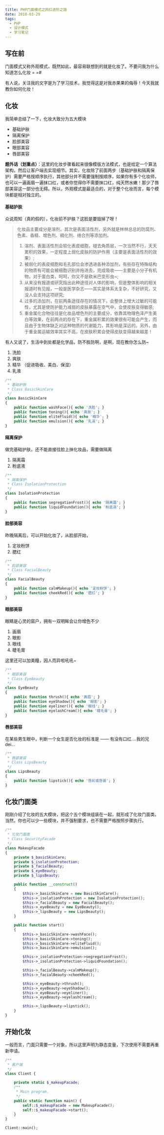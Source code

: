 ```yaml
---
title: PHP门面模式之网红进阶之路
date: 2018-03-29
tags: 
  - PHP 
  - 设计模式
  - 学习笔记
---
```


## 写在前

门面模式又称外观模式，既然如此，最容易联想到的就是化妆了。不要问我为什么知道怎么化妆 = =#

有人说，关注我的文字是为了学习技术，我觉得这是对我赤果果的侮辱！今天我就教你如何化妆！

## 化妆

我简单总结了一下，化妆大致分为五大模块

- 基础护肤
- 隔离保护
- 脸部美容
- 眼部美容
- 唇部美容

**题外话（划重点）**：这里的化妆步骤看起来很像模版方法模式，也是给定一个算法架构，然后让客户端去实现细节。其实，化妆除了前面两步（基础护肤和隔离保护）需要严格按顺序执行，其他部分并不需要强制按顺序，如果你有多个化妆师，也可以一遍画眉一遍抹口红，或者你觉得你不需要抹口红，纯天然水嫩！那少了唇部美容这一部分也无碍。所以，外观模式是最适合的，对于整个化妆而言，每个模块都是相对独立的。

#### 基础护肤

众说周知（真的假的），化妆前不护肤？这脸是要毁掉了呀！

>化妆品主要成分是溶剂，其次是表面活性剂，另外就是林林总总的防腐剂、色素、香精、增色剂、稠化剂、络合剂等添加剂。
>1. 溶剂、表面活性剂会软化表皮细胞，褪去角质层，一次当然不行，天天累积的效果，一定程度上弱化皮肤的防护作用（主要是表面活性剂的效果）;
>2. 被弱化的表皮细胞和毛孔部位会渗透进各种添加剂，有些存在特殊结构的物质有可能会被细胞识别并拖进去，完成吸收——主要是小分子有机物，对于蛋白类，呵呵，你又不是欧米巴变形虫~;
>3. 从来没有报道或研究指出此种途径对人体的影响，但是整体影响的相关报道时有见报，一般是医学杂志——其实是体系太复杂，不好研究，又没人会支持这项研究;
>4. 过多的添加剂，在前两条途径存在的情况下，会整体上增大过敏的可能性，尤其是使防护能力减弱的皮肤暴露在空气中，会使皮肤变得敏感;
>5. 重金属化合物往往是化妆品增色剂的主要成分，依靠其物理色泽产生美白等效果，在前两点的存在下，重金属积累的效果很有可能会产生，而且由于生物体缺乏对这种物质的代谢能力，其影响是深远的。另外，由于重金属运输效率其实不高，在皮肤积累会使得皮肤变得越来越差！

有人又说了，生活中到处都是化学品，防不胜防啊，是啊，现在教你怎么防~

1. 洗脸
2. 爽肤
3. 精华 （促进吸收、美白、保湿）
4. 乳液

```php
/**
 * 基础护肤
 * Class BasicSkinCare
 */
class BasicSkinCare
{
    public function washFace(){ echo '洗脸'; }
    public function toning(){ echo '爽肤'; }
    public function eliteFluid(){ echo '精华'; }
    public function emulsion(){ echo '乳液'; }
}
```

#### 隔离保护

做完基础护肤，还不能直接往脸上抹化妆品，需要做隔离

1. 隔离霜
2. 粉底液

```php
/**
 * 隔离保护
 * Class IsolationProtection
 */
class IsolationProtection
{
    public function segregationFrost(){ echo '隔离霜'; }
    public function liquidFoundation(){ echo '粉底液'; }
}
```

#### 脸部美容

昨晚隔离后，可以开始化妆了，从脸部开始，

1. 定妆粉饼
2. 腮红

```php
/**
 * 脸部美容
 * Class FacialBeauty
 */
class FacialBeauty
{
    public function calmMakeup(){ echo '定妆粉饼'; }
    public function cheekRed(){ echo '腮红'; }
}
```

#### 眼部美容

眼睛是心灵的窗户，拥有一双明眸会让你增色不少

1. 画眉
2. 眼影
3. 眼线
4. 睫毛膏

这里还可以加美瞳，因人而异啦吼吼~

```php
/**
 * 眼部美容
 * Class EyeBeauty
 */
class EyeBeauty
{
    public function thrush(){ echo '画眉'; }
    public function eyeShadow(){ echo '眼影'; }
    public function eyeliner(){ echo '眼线'; }
    public function eyelashCream(){ echo '睫毛膏'; }
}
```

#### 唇部美容

在某些男生眼中，判断一个女生是否化妆的标准是 —— 有没有口红....我的兄dei...

```php
/**
 * 唇部美容
 * Class LipsBeauty
 */
class LipsBeauty
{
    public function lipstick(){ echo '唇彩或唇膏'; }
}
```

## 化妆门面类

刚刚介绍了化妆的五大模块，把这个五个模块组装在一起，就形成了化妆门面类。当然，你也可以少一些模块，并不强制要求，也不需要严格按照步骤执行。

```php
/**
 * 化妆门面类
 * Class SecurityFacade
 */
class MakeupFacade
{
    private $_basicSkinCare;
    private $_isolationProtection;
    private $_facialBeauty;
    private $_eyeBeauty;
    private $_lipsBeauty;

    public function __construct()
    {
        $this->_basicSkinCare = new BasicSkinCare();
        $this->_isolationProtection = new IsolationProtection();
        $this->_facialBeauty = new FacialBeauty();
        $this->_eyeBeauty = new EyeBeauty();
        $this->_lipsBeauty = new LipsBeauty();
    }

    public function start()
    {
        $this->_basicSkinCare->washFace();
        $this->_basicSkinCare->toning();
        $this->_basicSkinCare->eliteFluid();
        $this->_basicSkinCare->emulsion();

        $this->_isolationProtection->segregationFrost();
        $this->_isolationProtection->liquidFoundation();

        $this->_facialBeauty->calmMakeup();
        $this->_facialBeauty->cheekRed();

        $this->_eyeBeauty->thrush();
        $this->_eyeBeauty->eyeShadow();
        $this->_eyeBeauty->eyeliner();
        $this->_eyeBeauty->eyelashCream();

        $this->_lipsBeauty->lipstick();
    }
}
```

## 开始化妆

一般而言，门面只需要一个对象，所以这里声明为静态变量，下次使用不需要再重新申请。

```php
/**
 * 客户端
 */
class Client {

    private static $_makeupFacade;
    /**
     * Main program.
     */
    public static function main() {
        self::$_makeupFacade = new MakeupFacade();
        self::$_makeupFacade->start();
    }
}

Client::main();
```